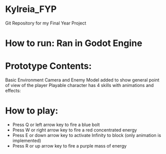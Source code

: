 # Kylreia_FYP
Git Repository for my Final Year Project

# How to run: Ran in Godot Engine
# Prototype Contents:
Basic Environment
Camera and Enemy Model added to show general point of view of the player
Playable character has 4 skills with animations and effects:
# How to play:
- Press Q or left arrow key to fire a blue bolt
- Press W or right arrow key to fire a red concentrated energy
- Press E or down arrow key to activate Infinity to block (only animation is implemented)
- Press R or up arrow key to fire a purple mass of energy
